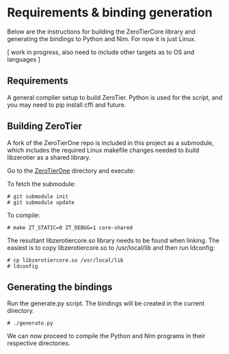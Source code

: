 # Requirements & binding generation

Below are the instructions for building the ZeroTierCore library and
generating the bindings to Python and Nim. For now it is just Linux.

[ work in progress, also need to include other targets as to OS and languages ]

## Requirements

A general compiler setup to build ZeroTier. Python is used for the script, and
you may need to pip install cffi and future.

## Building ZeroTier

A fork of the ZeroTierOne repo is included in this project as a submodule,
which includes the required Linux makefile changes needed to build libzerotier
as a shared library.

Go to the [ZeroTierOne](../../modules/ZeroTierOne) directory and execute:

To fetch the submodule:

```
# git submodule init
# git submodule update
```

To compile:
```
# make ZT_STATIC=0 ZT_DEBUG=1 core-shared
```

The resultant libzerotiercore.so library needs to be found when linking. The
easiest is to copy libzerotiercore.so to /usr/local/lib and then run ldconfig:

```
# cp libzerotiercore.so /usr/local/lib
# ldconfig
```

## Generating the bindings

Run the generate.py script. The bindings will be created in the current
directory.

```
# ./generate.py
```

We can now proceed to compile the Python and Nim programs in their respective
directories.
